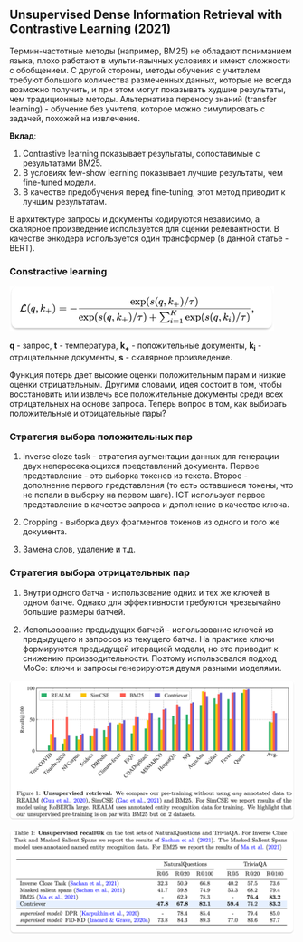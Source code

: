 ## Unsupervised Dense Information Retrieval with Contrastive Learning (2021)


Термин-частотные методы (например, BM25) не обладают пониманием языка, плохо работают в мульти-язычных условиях и имеют сложности с обобщением. С другой стороны, методы обучения с учителем требуют большого количества размеченных данных, которые не всегда возможно получить, и при этом могут показывать худшие результаты, чем традиционные методы. Альтернатива переносу знаний (transfer learning) - обучение без учителя, которое можно симулировать с задачей, похожей на извлечение.

**Вклад**:

1. Contrastive learning показывает результаты, сопоставимые с результатами BM25.
2. В условиях few-show learning показывает лучшие результаты, чем fine-tuned модели.
3. В качестве предобучения перед fine-tuning, этот метод приводит к лучшим результатам.

В архитектуре запросы и документы кодируются независимо, а скалярное произведение используется для оценки релевантности. В качестве энкодера используется один трансформер (в данной статье - BERT).

### Constractive learning


![image info](images/contractive_loss.png)

**q** - запрос, **t** - температура, **k<sub>+</sub>** - положительные документы, **k<sub>i</sub>** - отрицательные документы, **s** - скалярное произведение.

Функция потерь дает высокие оценки положительным парам и низкие оценки отрицательным. Другими словами, идея состоит в том, чтобы восстановить или извлечь все положительные документы среди всех отрицательных на основе запроса. Теперь вопрос в том, как выбирать положительные и отрицательные пары?

### Стратегия выбора положительных пар


1. Inverse cloze task - стратегия аугментации данных для генерации двух непересекающихся представлений документа. Первое представление - это выборка токенов из текста. Второе - дополнение первого представления (то есть оставшиеся токены, что не попали в выборку на первом шаге). ICT использует первое представление в качестве запроса и дополнение в качестве ключа. 


2. Cropping - выборка двух фрагментов токенов из одного и того же документа.


3. Замена слов, удаление и т.д.

### Стратегия выбора отрицательных пар

1. Внутри одного батча - использование одних и тех же ключей в одном батче. Однако для эффективности требуются чрезвычайно большие размеры батчей.


2. Использование предыдущих батчей - использование ключей из предыдущего и запросов из текущего батча. На практике ключи формируются предыдущей итерацией модели, но это приводит к снижению производительности. Поэтому использовался подход MoCo: ключи и запросы генерируются двумя разными моделями.

![image info](images/constractive_results1.png)

![image info](images/constractive_results2.png)

